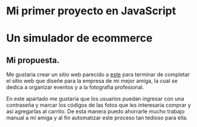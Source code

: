 # Mi primer proyecto en JavaScript

# Un simulador de ecommerce 

## Mi propuesta.

Me gustaria crear un sitio web parecido a [este](https://fotosenelcole.com/) para terminar de completar el sitio web que diseñe para la empresa de mi mejor amiga, la cual se dedica a organizar eventos y a la fotografia profesional.

En este apartado me gustaria que los usuarios puedan ingresar con una contraseña y marcar los códigos de las fotos que les interesaria comprar y asi agregarlas al carrito. De esta manera puedo ahorrarle mucho trabajo manual a mi amiga y al fin automatizar este proceso tan tedioso para ella.
